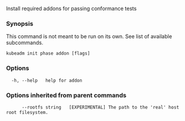 
Install required addons for passing conformance tests

### Synopsis

This command is not meant to be run on its own. See list of available subcommands.

```
kubeadm init phase addon [flags]
```

### Options

```
  -h, --help   help for addon
```

### Options inherited from parent commands

```
      --rootfs string   [EXPERIMENTAL] The path to the 'real' host root filesystem.
```
